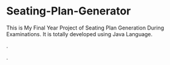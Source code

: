 # Seating-Plan-Generator

This is My Final Year Project of Seating Plan Generation During Examinations. It is totally developed using Java Language.

















































.




































































































































































































































































































































































































































































































.






































